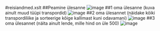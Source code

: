 #reisiandmed.xslt
##Peamine ülesanne
![image](https://github.com/user-attachments/assets/df486708-202f-4a23-af03-ff1d580bdd6f)
##1 oma ülesanne (kuva ainult muud tüüpi transpordid)
![image](https://github.com/user-attachments/assets/ae14c47a-d112-4499-9921-52f8ad7e76da)
##2 oma ülesannet (näidake kõiki transpordiliike ja sorteerige kõige kallimast kuni odavamani)
![image](https://github.com/user-attachments/assets/62ec699d-2d99-4920-9c4a-d5e511f02f7e)
##3 oma ülesannet (näita ainult lende, mille hind on üle 500)
![image](https://github.com/user-attachments/assets/6341555a-26b9-48b0-a3a4-e2a6441bc249)
